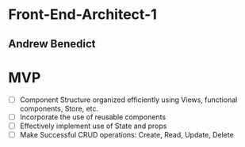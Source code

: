 # Front-End-Architect-1
## Andrew Benedict

# MVP

- [ ] Component Structure organized efficiently using Views, functional components, Store, etc.
- [ ] Incorporate the use of reusable components
- [ ] Effectively implement use of State and props
- [ ] Make Successful CRUD operations: Create, Read, Update, Delete
